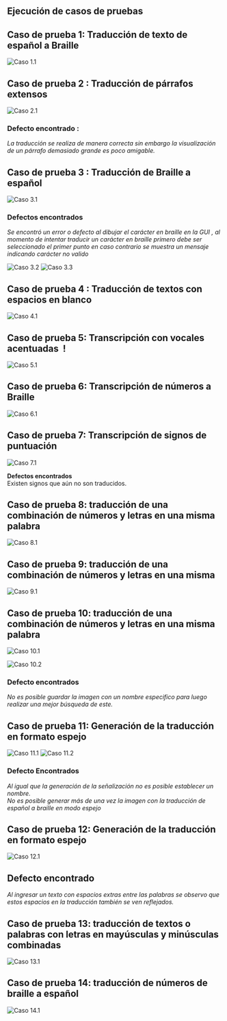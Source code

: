 ## Ejecución de casos de pruebas  
  
## Caso de prueba 1: Traducción de texto de español a Braille

![Caso 1.1](./images/caso1.1.png)  
  
  
## Caso de prueba 2 : Traducción de párrafos extensos

![Caso 2.1](./images/caso2.1.png)  

### Defecto encontrado :
*La traducción se realiza de manera correcta sin embargo la visualización de un párrafo demasiado grande es poco amigable.*
  
## Caso de prueba 3 : Traducción de Braille a español

![Caso 3.1](./images/caso3.1.png)

### Defectos encontrados
*Se encontró un error o defecto al dibujar el carácter en braille en la GUI , al momento de intentar traducir un carácter en braille primero debe ser seleccionado el primer punto en caso contrario se muestra un mensaje indicando carácter no valido*
  
![Caso 3.2](./images/caso3.2.png)
![Caso 3.3](./images/caso3.3.png)
  
## Caso de prueba 4 : Traducción de textos con espacios en blanco

  
![Caso 4.1](./images/caso4.1.png)
  
  
## Caso de prueba 5: Transcripción con vocales acentuadas  !

![Caso 5.1](./images/caso5.1.png)

## Caso de prueba 6: Transcripción de números a Braille

![Caso 6.1](./images/caso6.1.png)
  
## Caso de prueba 7: Transcripción de signos de puntuación 
  
![Caso 7.1](./images/caso7.1.png)
  
**Defectos encontrados**  
Existen signos que aún no son traducidos.  
  
  
## Caso de prueba 8: traducción de una combinación de números y letras en una misma palabra  

![Caso 8.1](./images/caso8.1.png)


## Caso de prueba 9: traducción de una combinación de números y letras en una misma 

![Caso 9.1](./images/caso9.1.png)

## Caso de prueba 10: traducción de una combinación de números y letras en una misma palabra

![Caso 10.1](./images/caso10.1.png)


  ![Caso 10.2](./images/caso10.2.png)
### Defecto encontrados
  
*No es posible guardar la imagen con un nombre especifico para luego realizar una mejor búsqueda de este.*


## Caso de prueba 11: Generación de la traducción en formato espejo  
  

  ![Caso 11.1](./images/caso11.1.png)
![Caso 11.2](./images/caso11.2.png)


### Defecto Encontrados

*Al igual que la generación de la señalización no es posible establecer un nombre.  
No es posible generar más de una vez la imagen con la traducción de español a braille en modo espejo*

## Caso de prueba 12: Generación de la traducción en formato espejo
![Caso 12.1](./images/caso12.1.png)
## Defecto encontrado  
  
*Al ingresar un texto con espacios extras entre las palabras se observo que estos espacios en la traducción también se ven reflejados.*
  
## Caso de prueba 13: traducción de textos o palabras con letras en mayúsculas y minúsculas combinadas
![Caso 13.1](./images/caso13.1.png)
  
  

## Caso de prueba 14: traducción de números de braille a español
![Caso 14.1](./images/caso14.1.png)
